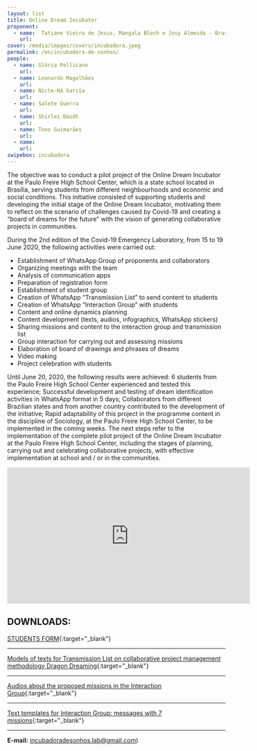 ```yaml
---
layout: list
title: Online Dream Incubator
proponent:
  - name:  Tatiane Vieira de Jesus, Mangala Bloch e Josy Almeida - Brasília, DF
    url: 
cover: /media/images/covers/incubadora.jpeg
permalink: /en/incubadora-de-sonhos/
people:
  - name: Glória Pellicano
    url: 
  - name: Leonardo Magalhães
    url: 
  - name: Nicte-Há García
    url: 
  - name: Salete Guerra
    url: 
  - name: Shirlei Daudt
    url: 
  - name: Tono Guimarães
    url: 
  - name: 
    url:
swipebox: incubadora
---
```


The objective was to conduct a pilot project of the Online Dream Incubator at the Paulo Freire High School Center, which is a state school located in Brasília, serving students from different neighbourhoods and economic and social conditions. This initiative consisted of supporting students and developing the initial stage of the Online Dream Incubator, motivating them to reflect on the scenario of challenges caused by Covid-19 and creating a “board of dreams for the future” with the vision of generating collaborative projects in communities.
  
During the 2nd edition of the Covid-19 Emergency Laboratory, from 15 to 19 June 2020, the following activities were carried out:
* Establishment of WhatsApp Group of proponents and collaborators
* Organizing meetings with the team
* Analysis of communication apps
* Preparation of registration form
* Establishment of student group
* Creation of WhatsApp “Transmission List” to send content to students
* Creation of WhatsApp “Interaction Group” with students
* Content and online dynamics planning
* Content development (texts, audios, infographics, WhatsApp stickers)
* Sharing missions and content to the interaction group and transmission list
* Group interaction for carrying out and assessing missions
* Elaboration of board of drawings and phrases of dreams 
* Video making 
* Project celebration with students
  
Until June 20, 2020, the following results were achieved:
6 students from the Paulo Freire High School Center experienced and tested this experience;
Successful development and testing of dream identification activities in WhatsApp format in 5 days;
Collaborators from different Brazilian states and from another country contributed to the development of the initiative;
Rapid adaptability of this project in the programme content  in the discipline of Sociology, at the Paulo Freire High School Center, to be implemented in the coming weeks.
The next steps refer to the implementation of the complete pilot project of the Online Dream Incubator at the Paulo Freire High School Center, including the stages of planning, carrying out and celebrating collaborative projects, with effective implementation at school and / or in the communities.

<div class="video-wrapper video-wrapper-16x9">
<iframe width="560" height="315" src="https://www.youtube.com/embed/Pw8OqTsz9dk" frameborder="0" allow="accelerometer; autoplay; encrypted-media; gyroscope; picture-in-picture" allowfullscreen></iframe>
</div>


## DOWNLOADS:
  

[STUDENTS FORM](https://docs.google.com/forms/d/e/1FAIpQLSfzaiIwdMFJbBMec7k3EQcpOmamO_yXixxEzolrUEQ4pPImAQ/viewform){:target="_blank"}

---
  
[Models of texts for Transmission List on collaborative project management methodology Dragon Dreaming]( https://docs.google.com/document/d/1psqAz3ASntLRk_6dGuCT_grQVH3bS5R7mhfCKGsw9ds/edit?usp=sharing){:target="_blank"}

---
    
[Audios about the proposed missions in the Interaction Group](https://drive.google.com/drive/folders/1bJICcrz0jybhztmMvjsqTtrjVTRKdkbE?usp=sharing){:target="_blank"}
 
---
   
[Text templates for Interaction Group: messages with 7 missions](https://docs.google.com/document/d/1FbeFY9TMI6irBemhd4Kn-jkXXB5nW3WxEts_yCe85d8/edit?usp=sharing){:target="_blank"} 

---
  
  
**E-mail:** incubadoradesonhos.lab@gmail.com)
